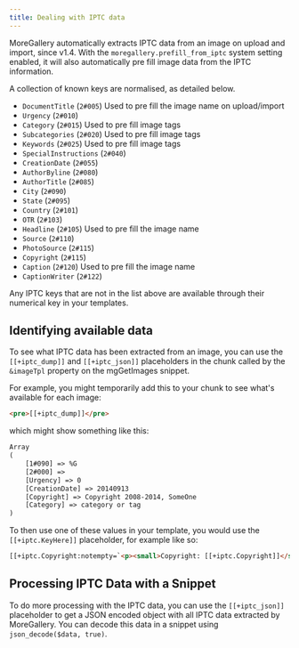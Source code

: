 ```yaml
---
title: Dealing with IPTC data
---
```


MoreGallery automatically extracts IPTC data from an image on upload and import, since v1.4. With the `moregallery.prefill_from_iptc` system setting enabled, it will also automatically pre fill image data from the IPTC information.

A collection of known keys are normalised, as detailed below.

- `DocumentTitle` (`2#005`) Used to pre fill the image name on upload/import
- `Urgency` (`2#010`)
- `Category` (`2#015`) Used to pre fill image tags
- `Subcategories` (`2#020`) Used to pre fill image tags
- `Keywords` (`2#025`) Used to pre fill image tags
- `SpecialInstructions` (`2#040`)
- `CreationDate` (`2#055`)
- `AuthorByline` (`2#080`)
- `AuthorTitle` (`2#085`)
- `City` (`2#090`)
- `State` (`2#095`)
- `Country` (`2#101`)
- `OTR` (`2#103`)
- `Headline` (`2#105`) Used to pre fill the image name
- `Source` (`2#110`)
- `PhotoSource` (`2#115`)
- `Copyright` (`2#115`)
- `Caption` (`2#120`) Used to pre fill the image name
- `CaptionWriter` (`2#122`)

Any IPTC keys that are not in the list above are available through their numerical key in your templates.

## Identifying available data

To see what IPTC data has been extracted from an image, you can use the `[[+iptc_dump]]` and `[[+iptc_json]]` placeholders in the chunk called by the `&imageTpl` property on the mgGetImages snippet.

For example, you might temporarily add this to your chunk to see what's available for each image:


```` html   
<pre>[[+iptc_dump]]</pre>
````

which might show something like this:

```` html   
Array
(
    [1#090] => %G
    [2#000] => 
    [Urgency] => 0
    [CreationDate] => 20140913
    [Copyright] => Copyright 2008-2014, SomeOne
    [Category] => category or tag
)  
````   

To then use one of these values in your template, you would use the `[[+iptc.KeyHere]]` placeholder, for example like so:

```` html   
[[+iptc.Copyright:notempty=`<p><small>Copyright: [[+iptc.Copyright]]</small></p>`]]
````

## Processing IPTC Data with a Snippet

To do more processing with the IPTC data, you can use the `[[+iptc_json]]` placeholder to get a JSON encoded object with all IPTC data extracted by MoreGallery. You can decode this data in a snippet using `json_decode($data, true)`.